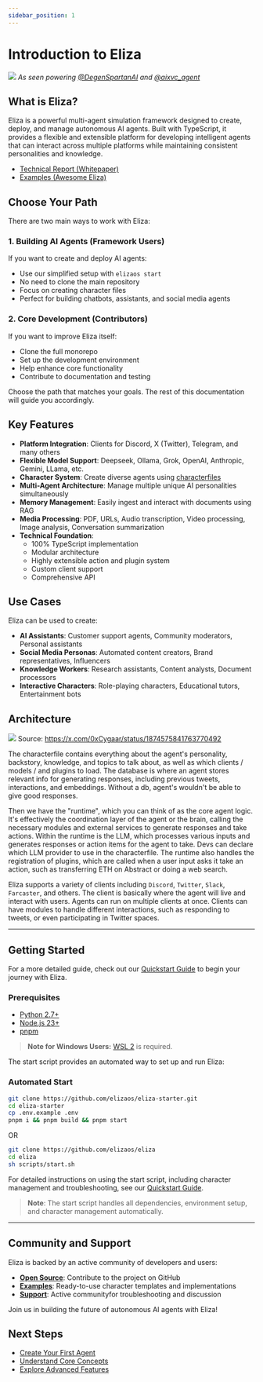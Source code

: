 ```yaml
---
sidebar_position: 1
---
```


# Introduction to Eliza

![](/img/eliza_banner.jpg)
_As seen powering [@DegenSpartanAI](https://x.com/degenspartanai) and [@aixvc_agent](https://x.com/aixvc_agent)_

## What is Eliza?

Eliza is a powerful multi-agent simulation framework designed to create, deploy, and manage autonomous AI agents. Built with TypeScript, it provides a flexible and extensible platform for developing intelligent agents that can interact across multiple platforms while maintaining consistent personalities and knowledge.

-   [Technical Report (Whitepaper)](https://arxiv.org/pdf/2501.06781)
-   [Examples (Awesome Eliza)](https://github.com/thejoven/awesome-eliza)

## Choose Your Path

There are two main ways to work with Eliza:

### 1. Building AI Agents (Framework Users)

If you want to create and deploy AI agents:

-   Use our simplified setup with `elizaos start`
-   No need to clone the main repository
-   Focus on creating character files
-   Perfect for building chatbots, assistants, and social media agents

### 2. Core Development (Contributors)

If you want to improve Eliza itself:

-   Clone the full monorepo
-   Set up the development environment
-   Help enhance core functionality
-   Contribute to documentation and testing

Choose the path that matches your goals. The rest of this documentation will guide you accordingly.

## Key Features

-   **Platform Integration**: Clients for Discord, X (Twitter), Telegram, and many others
-   **Flexible Model Support**: Deepseek, Ollama, Grok, OpenAI, Anthropic, Gemini, LLama, etc.
-   **Character System**: Create diverse agents using [characterfiles](https://github.com/elizaOS/characterfile)
-   **Multi-Agent Architecture**: Manage multiple unique AI personalities simultaneously
-   **Memory Management**: Easily ingest and interact with documents using RAG
-   **Media Processing**: PDF, URLs, Audio transcription, Video processing, Image analysis, Conversation summarization
-   **Technical Foundation**:
    -   100% TypeScript implementation
    -   Modular architecture
    -   Highly extensible action and plugin system
    -   Custom client support
    -   Comprehensive API

## Use Cases

Eliza can be used to create:

-   **AI Assistants**: Customer support agents, Community moderators, Personal assistants
-   **Social Media Personas**: Automated content creators, Brand representatives, Influencers
-   **Knowledge Workers**: Research assistants, Content analysts, Document processors
-   **Interactive Characters**: Role-playing characters, Educational tutors, Entertainment bots

## Architecture

![](/img/eliza-architecture.jpg)
Source: https://x.com/0xCygaar/status/1874575841763770492

The characterfile contains everything about the agent's personality, backstory, knowledge, and topics to talk about, as well as which clients / models / and plugins to load. The database is where an agent stores relevant info for generating responses, including previous tweets, interactions, and embeddings. Without a db, agent's wouldn't be able to give good responses.

Then we have the "runtime", which you can think of as the core agent logic. It's effectively the coordination layer of the agent or the brain, calling the necessary modules and external services to generate responses and take actions. Within the runtime is the LLM, which processes various inputs and generates responses or action items for the agent to take. Devs can declare which LLM provider to use in the characterfile. The runtime also handles the registration of plugins, which are called when a user input asks it take an action, such as transferring ETH on Abstract or doing a web search.

Eliza supports a variety of clients including `Discord`, `Twitter`, `Slack`, `Farcaster`, and others. The client is basically where the agent will live and interact with users. Agents can run on multiple clients at once. Clients can have modules to handle different interactions, such as responding to tweets, or even participating in Twitter spaces.

---

## Getting Started

For a more detailed guide, check out our [Quickstart Guide](./quickstart.md) to begin your journey with Eliza.

### Prerequisites

-   [Python 2.7+](https://www.python.org/downloads/)
-   [Node.js 23+](https://docs.npmjs.com/downloading-and-installing-node-js-and-npm)
-   [pnpm](https://pnpm.io/installation)

> **Note for Windows Users:** [WSL 2](https://learn.microsoft.com/en-us/windows/wsl/install-manual) is required.

The start script provides an automated way to set up and run Eliza:

### Automated Start

```bash
git clone https://github.com/elizaos/eliza-starter.git
cd eliza-starter
cp .env.example .env
pnpm i && pnpm build && pnpm start
```

OR

```bash
git clone https://github.com/elizaos/eliza
cd eliza
sh scripts/start.sh
```

For detailed instructions on using the start script, including character management and troubleshooting, see our [Quickstart Guide](./quickstart).

> **Note**: The start script handles all dependencies, environment setup, and character management automatically.

---

## Community and Support

Eliza is backed by an active community of developers and users:

-   [**Open Source**](https://github.com/elizaos/eliza): Contribute to the project on GitHub
-   [**Examples**](https://github.com/elizaos/characters): Ready-to-use character templates and implementations
-   [**Support**](https://discord.gg/elizaos): Active communityfor troubleshooting and discussion

Join us in building the future of autonomous AI agents with Eliza!

## Next Steps

-   [Create Your First Agent](../quickstart)
-   [Understand Core Concepts](../core/agents)
-   [Explore Advanced Features](./guides/advanced.md)
